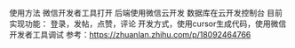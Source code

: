  使用方法
 微信开发者工具打开
 后端使用微信云开发
 数据库在云开发控制台
 目前实现功能：
 登录，发帖，点赞，评论
 开发方式，使用cursor生成代码，使用微信开发者工具调试
 参考：https://zhuanlan.zhihu.com/p/18092464766
